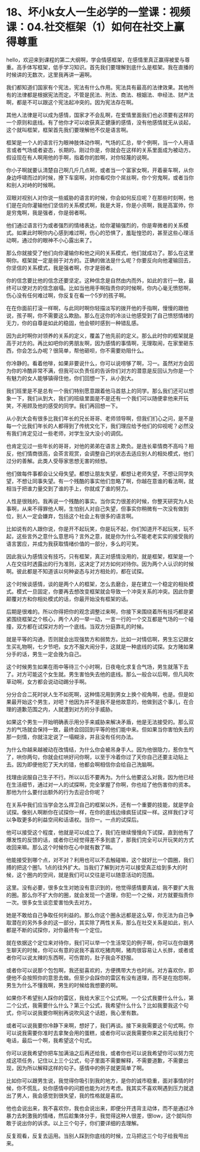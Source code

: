 # 18、坏小k女人一生必学的一堂课：视频课：04.社交框架（1）如何在社交上赢得尊重

hello，欢迎来到课程的第二大纲啊，学会情感框架，在感情里真正赢得被爱与尊重。高手体写框架，低手学习知识。首先我们要理解到底什么是框架。我在直播的时候讲的无数次，这里我再讲一遍啊。

我们都知道们国家有个宪法，宪法有什么作用。宪法具有最高的法律效果。其他所有的法律都是根据宪法而定。不管是民法、刑法、商法、根姻法、申经法、财产法啊，都是不可以跟这个宪法起冲突的。因为宪法存在啊。

其他人法律是可以成为感情，国家才不会乱啊，在爱情里面我们也必须要有这样的一个原则和底线。有了他你才可以收获真正健康的感情，没有他感情就无从谈起，这个就叫框架，框架首先我们要理解他不仅是语言啊。

框架是一个人的语言行为眼神肢体动作啊，气场的汇总，举个例啊，当一个人用语言或者气场或者姿态，长期的。刚过你是，你就会在这样的关系里面成为被动方。假设现在有人啊用他的手啊，指着你的脸啊，对你轻蔑的说啊。

你小子啊就要认清楚自己啊几斤几点啊，或者当一个富家女啊，开着豪车啊，从你身边呼啸而过的时候，撩下车窗啊，对你看哎你个屌丝啊，你个穷鬼啊，或者当你和别人对峙的时候啊。

双眼对视别人对你说一些威胁的语言的时候，你会如何反应呢？在那些时刻啊，他们是在向你灌输他们坚信的关系模式啊，我是大哥，你是小资啊，我是高富帅，你是穷鬼啊，我是强者，你是弱者啊。

他们通过语言行为或者强烈的情绪表达，给你灌输强烈的，你是卑微者的关系模式。如果此时啊你内心感到难过啊，伤心的恐惧了，羞耻惶恐的，甚至这些心理活动啊，通过你的眼神不小心露出来了。

那么你就接受了他们向你灌输你和他之间的关系模式，他们就成功了。那么在这里啊你。框架就一定是弱于对方的。正确的做法是什么呢？你要反向向他灌输回去，你坚信的关系模式，我是强者啊，你才是弱者。

你的信念要比他的信念还要坚定。这种信念是自然由内而外，如此的言行一致，最终可以使对方的信念崩塌。比如当他用手啊指责你的时候啊，你内心毫无愤怒啊，伤心没有任何难过啊，你反复在看一个5岁的孩子啊。

在在你面前打滚一样啊，与此同时啊你轻描淡写的拨开他的手指啊，慢慢的跟他说，孩子啊，你不需要这么欺励。那么在这你的冷淡让他感受到了自己愤怒情绪的无力，你的自尊是如此的稳固，他会顿时感到一种错乱感。

因为此时啊你对领养的关系的定义，覆盖了他先前的定义。那么此时你的框架就是高于对方的。再比如吧你的男朋友啊，因为感情的事情啊，无理取闹，在家里砸东西，你会怎么办呢？很简单，帮他砸呗，你不需要劝阻什么。

你冷静的。看着他啡，如果非要说什么，你可以说唠够了啊，习一。虽然对方会因为你的冷酷非常不满，但我可以负责任的告诉你们对方的潜意是反回认为你是一个有魅力的女人能够镇得住他，你们回想一下，从小到大。

我们班里是不是总有一个我们特别愿意跟着他马首慈上的同学。那么我们还可以想象一下，我们从到大，我们的班级里面是不是还有一个我们可以随便拿他来开玩笑，不用顾及他的感受的同学。我们再回想一下。

从小到大会有很多比我们年长的兄长哥哥、老师领导啊，但我们扪心之问，是不是每一个比我们年长的人都得到了传统文化下，我们理应给予他们的仰视呢？必然没有我们肯定见过一些老师，对学生没大没小的调侃。

也肯定见过一些年长的哥哥，对他的弟弟在语言上欺负。是连长辈情商不高吗？相反，他们情商很高，会茶言观赏，会调整自己的状态去适应别人的相处模式，他们过分的善解。此类人受辱家思想无害的倾想。

他们做每件事都会让父母失望。都想让朋友失望，都想让老师失望，不想让同学失望，不想让同事失望。有一个残酷的事实他们忽略了啊，你越在意谁的看法啊，就相当于把谁力量交到了谁的手上，你就成了谁的努力。

人性是很贱的。我再说一个残酷的事实。当你实力很差的时候，你整天研究为人处事啊，从来不得罪他人啊，生怕别人对自己失望，但事实你稍微有一次没有做到位，别人一定会嫌弃，包括这个社会上有很多的语言啊。

比如说有的人跟你说，你是开不起玩笑，你是玩不起，你们知道开不起玩笑，玩不起，这些言外之意什么意思吗？言外之意，就是你为什么不能老老实实的接受我的语言罢应，并成为我获取情绪价值的一部分，多么的可笑。

因此我认为感情没有技巧，只有框架，真正对感情没用的，就是框架，框架是一个人在交往时透露出的行为准则，这决定了对方如何对待你。因为两个人认识的时候啊。彼此都是不知道该以何种姿态与对方相处的，都在试探。

这个时候谈感情，谈的是两个人的框架，怎么去磨合，是在建立一个稳定的相处模式。模式一旦固定，你要再去想改变框架就会导致一个冲突关系的冲突。因此你要颠覆对方和你相处模式的话，你最开始没有框架的话。

后期是很难的。所以你得把你的观念调整过来啊，你接下来围绕着所有技巧都是紧紧围绕框架之个核心，两个人的一举一动，一言一行的一个交互都是气场的一个碰撞，双方都在试探对方的一个底线。当双方分庭靠礼的时候。

就是平等的沟通，否则就会出现强势方和弱势方。比如一对情侣啊，男生忘记跟女生买礼物啊，七夕节吧，女方不服大闹分手，这就是一种底线的试探。女方赌如果分手的话，男生一定会挽为自己。

这个时候男生如果在雨中等待三个小时啊，日夜电化求复合气场，男生就落下去了。对方可能这个女生就。男生害怕失去他的底线。那么一般合以后啊，但凡风吹草动啊，女方都会说动动踢分手啊。

分分合合二死时状人生不如死啊，这种情况用到男女上换个视角啊，也是。但是如果最开始这个男生，对吧？他因为并不是我不是他故意的，他做到这个事儿，在合理的道歉范围之内，人就遭到对方的分手威胁。

如果这个男生一开始明确表示用分手来威胁来解决矛盾，他是无法接受的。那么双方的气场就会保持一致，最终会回回到平等的他们能中来。但如果当你害怕失去的那一刻情，你就注定说了一塌糊涂，并且没有任何办法。

为什么你越来越被动在改情结，为什么你会被吊身手人。因为他很隐力，惹你生气了，哄你两句，你就会红哄好问你啊，以至于冷着你过了天你自己还要主动贴上去。因为即便他犯了天大的错，他都会啊相信你会给自己洗脑啊。

找理由说服自己生子不行。所以以后不要再为。为什么他要这么对我，因为他已经在生活细节，通过对一人的试探啊，完全掌握了你啊，你也给了他伤害你的资本。那他为什么要付出额外的行为去迎合你呢？

在关系中我们应当学会怎么捍卫自己的框架以外，还有一个重要的技能，就是学会试探。像别人啊断你在试探你一样，在你的底线边缘疯狂试探一样。这样我们才可以争取更多的利益空间和话语权。当你一。一点的试探后。

他可以接受这个程度，他就是可以成立了，我们在继续慢慢向下试探，直到他有了爆发性的反馈的话，或者你已经觉得差不多到底了，那我们完全可以开玩笑的方式收回来嘛。那么这个时候你在心中就有数了嘛。

他能接受到哪个点，对不对？利用也可以不去触碰嘛，这个就好比一个圆圈，我们搏的把这个圈1。1点的往外扩大。当我们了解到对方可以接受真正给到多大的时候，这个圈内的空间，就是我们可以交往是可以随意活动的范围。

这里。没有必要，很多女生对她没有意识到的，他觉得感情要真诚，我不要扩大我的圈。那么你不扩大你的圈，就会发现一个道理，你犯一个之候，对方就要指责你一次。很多女生谈恋爱害怕失去对方。

她是不敢给自己争取任何利益的。那么你这个圈永远都是这么窄，你无法为自己争取潜在的另外多余的这一部分，其实除了两性关系，那么在社交关系是如此，别人都是不断的试探你，对你最终有一个定位。

就在依据这个定位来对待你，我们可以举一个生活常见的例子啊，你可以在你跟男生聊天的时候，你可以有意的说我不喜欢吃猪肉啊，猪肉很容易让人长胖，或者或者你可以说太辣的东西啊，可伤胃的，肚子我会不舒服。

或者你可以说那个包包啊，我还挺喜欢的，方便携带大方也时尚。对方喜欢你，即便他不会按照你的意思去做。但至少会踩你的雷区有没有道理，而不是在抱怨啊，男生为什么不懂我啊，男生的时候给我想要的啊。

如果你不希望别人踩你的雷区，我给大家三个公式啊。一个公式我要什么什么，第二个公式，我需要什么什么？第三个公式，我希望什么什么？比如我要我这个句式，你可以说我要你啊别再说吹风这个话题，我心里有数。

或者可以说我要你冷静下来啊，想好了，我们再谈。接下来我需要这个句式啊。你可以说我需要你准时去拿聚会用的蛋糕，或者你可以说我需要你来之前先给我打个电话，最后一个啊，我希望这个句式。

你可以说我希望你把车加满油之后再还给我，或者你也可以说我希望你可以努力完成这项任务，记住以上三个公式，句子里面不需要解释，不需要道歉，不需要出现，因为所以解释这样的句子。感情中的例子就更简单了啊。

比如你可以跟男生说，我觉得你吸引到我的地方，是你的诚市稳重，面对事情的时候，你不慌乱，处你感情中的问题也能为对方考虑。我其实不喜欢啊遇到压力就退出了男人，我会感觉到很失望，我的性格就是喜欢。

他也会说出来，我不喜欢你，我也会说出来，即便分开违背主动体，而不是通过冷暴力去刺激我的情绪，然后趁集体分手，我觉得这种人很差，很low，这个就叫你敢于说出你的诉求。以上三个句子，你们要详细的去理解。

反复观看，反复去运用。当别人踩到你底线的时候，立马把这三个句子给我甩出来。